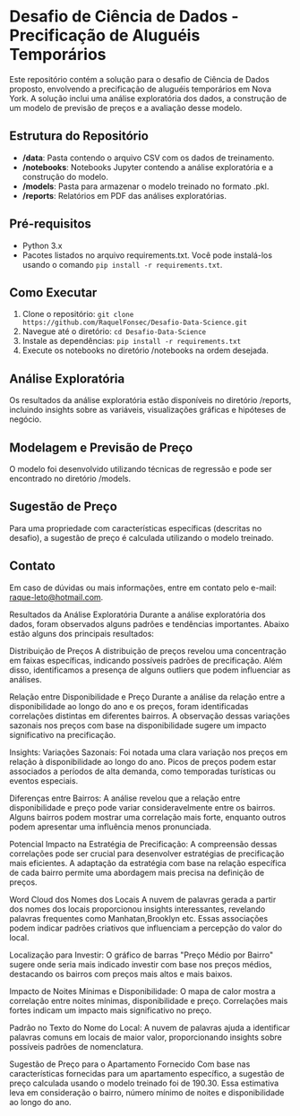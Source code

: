 # Desafio de Ciência de Dados - Precificação de Aluguéis Temporários

Este repositório contém a solução para o desafio de Ciência de Dados proposto, envolvendo a precificação de aluguéis temporários em Nova York. A solução inclui uma análise exploratória dos dados, a construção de um modelo de previsão de preços e a avaliação desse modelo.

## Estrutura do Repositório

- **/data**: Pasta contendo o arquivo CSV com os dados de treinamento.
- **/notebooks**: Notebooks Jupyter contendo a análise exploratória e a construção do modelo.
- **/models**: Pasta para armazenar o modelo treinado no formato .pkl.
- **/reports**: Relatórios em PDF das análises exploratórias.

## Pré-requisitos

- Python 3.x
- Pacotes listados no arquivo requirements.txt. Você pode instalá-los usando o comando `pip install -r requirements.txt`.

## Como Executar

1. Clone o repositório: `git clone https://github.com/RaquelFonsec/Desafio-Data-Science.git`
2. Navegue até o diretório: `cd Desafio-Data-Science`
3. Instale as dependências: `pip install -r requirements.txt`
4. Execute os notebooks no diretório /notebooks na ordem desejada.

## Análise Exploratória

Os resultados da análise exploratória estão disponíveis no diretório /reports, incluindo insights sobre as variáveis, visualizações gráficas e hipóteses de negócio.

## Modelagem e Previsão de Preço

O modelo foi desenvolvido utilizando técnicas de regressão e pode ser encontrado no diretório /models.

## Sugestão de Preço

Para uma propriedade com características específicas (descritas no desafio), a sugestão de preço é calculada utilizando o modelo treinado.

## Contato

Em caso de dúvidas ou mais informações, entre em contato pelo e-mail: raque-leto@hotmail.com.


Resultados da Análise Exploratória
Durante a análise exploratória dos dados, foram observados alguns padrões e tendências importantes. Abaixo estão alguns dos principais resultados:

Distribuição de Preços
A distribuição de preços revelou uma concentração em faixas específicas, indicando possíveis padrões de precificação. Além disso, identificamos a presença de alguns outliers que podem influenciar as análises.

Relação entre Disponibilidade e Preço
Durante a análise da relação entre a disponibilidade ao longo do ano e os preços, foram identificadas correlações distintas em diferentes bairros. A observação dessas variações sazonais nos preços com base na disponibilidade sugere um impacto significativo na precificação.

Insights:
Variações Sazonais: Foi notada uma clara variação nos preços em relação à disponibilidade ao longo do ano. Picos de preços podem estar associados a períodos de alta demanda, como temporadas turísticas ou eventos especiais.

Diferenças entre Bairros: A análise revelou que a relação entre disponibilidade e preço pode variar consideravelmente entre os bairros. Alguns bairros podem mostrar uma correlação mais forte, enquanto outros podem apresentar uma influência menos pronunciada.

Potencial Impacto na Estratégia de Precificação: A compreensão dessas correlações pode ser crucial para desenvolver estratégias de precificação mais eficientes. A adaptação da estratégia com base na relação específica de cada bairro permite uma abordagem mais precisa na definição de preços.

Word Cloud dos Nomes dos Locais
A nuvem de palavras gerada a partir dos nomes dos locais proporcionou insights interessantes, revelando palavras frequentes como Manhatan,Brooklyn etc. Essas associações podem indicar padrões criativos que influenciam a percepção do valor do local.

Localização para Investir: O gráfico de barras "Preço Médio por Bairro" sugere onde seria mais indicado investir com base nos preços médios, destacando os bairros com preços mais altos e mais baixos.

Impacto de Noites Mínimas e Disponibilidade: O mapa de calor mostra a correlação entre noites mínimas, disponibilidade e preço. Correlações mais fortes indicam um impacto mais significativo no preço.

Padrão no Texto do Nome do Local: A nuvem de palavras ajuda a identificar palavras comuns em locais de maior valor, proporcionando insights sobre possíveis padrões de nomenclatura.

Sugestão de Preço para o Apartamento Fornecido
Com base nas características fornecidas para um apartamento específico, a sugestão de preço calculada usando o modelo treinado foi de 190.30. Essa estimativa leva em consideração o bairro, número mínimo de noites e disponibilidade ao longo do ano.

